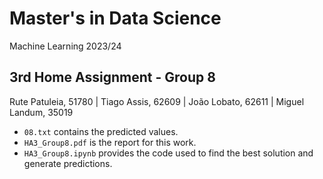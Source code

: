 # Master's in Data Science

Machine Learning 2023/24

## 3rd Home Assignment - Group 8

Rute Patuleia, 51780 | Tiago Assis, 62609 | João Lobato, 62611 | Miguel Landum, 35019

- `08.txt` contains the predicted values.
- `HA3_Group8.pdf` is the report for this work.
- `HA3_Group8.ipynb` provides the code used to find the best solution and generate predictions.
